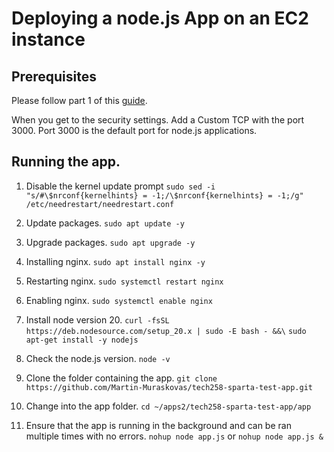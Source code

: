 # Deploying a node.js App on an EC2 instance

## Prerequisites
Please follow part 1 of this [guide](https://github.com/Martin-Muraskovas/tech258_cloud/blob/main/readme.md).

When you get to the security settings. Add a Custom TCP with the port 3000. Port 3000 is the default port for node.js applications.

## Running the app.

1. Disable the kernel update prompt
`sudo sed -i "s/#\$nrconf{kernelhints} = -1;/\$nrconf{kernelhints} = -1;/g" /etc/needrestart/needrestart.conf`

2. Update packages.
`sudo apt update -y`

3. Upgrade packages.
`sudo apt upgrade -y`

4. Installing nginx.
`sudo apt install nginx -y`

5. Restarting nginx.
`sudo systemctl restart nginx`

6. Enabling nginx.
`sudo systemctl enable nginx`

7. Install node version 20.
`curl -fsSL https://deb.nodesource.com/setup_20.x | sudo -E bash - &&\`
`sudo apt-get install -y nodejs`

8. Check the node.js version.
`node -v`

9. Clone the folder containing the app.
`git clone https://github.com/Martin-Muraskovas/tech258-sparta-test-app.git`

10. Change into the app folder.
`cd ~/apps2/tech258-sparta-test-app/app`

11.  Ensure that the app is running in the background and can be ran multiple times with no errors.
`nohup node app.js` or `nohup node app.js &`
